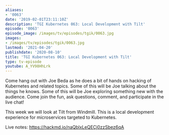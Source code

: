 ```yaml
---
aliases:
- '0063'
date: '2019-02-01T23:11:10Z'
description: 'TGI Kubernetes 063: Local Development with Tilt'
episode: '0063'
episode_image: /images/tv/episodes/tgik/0063.jpg
images:
- /images/tv/episodes/tgik/0063.jpg
lastmod: '2021-04-20'
publishdate: '2020-08-10'
title: 'TGI Kubernetes 063: Local Development with Tilt'
type: tv-episode
youtube: A_YV98HhLrk
---
```


Come hang out with Joe Beda as he does a bit of hands on hacking of Kubernetes and related topics. Some of this will be Joe talking about the things he knows. Some of this will be Joe exploring something new with the audience. Come join the fun, ask questions, comment, and participate in the live chat!

This week we will look at Tilt from Windmill.  This is a local development experience for microservices targeted to Kubernetes.

Live notes: https://hackmd.io/naQblxLeQECj0zzSbez6qA